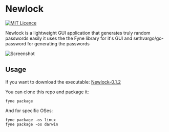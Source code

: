# Newlock
[![MIT Licence](https://img.shields.io/badge/License-MIT-blue)](https://opensource.org/licenses/mit-license.php)

Newlock is a lightweight GUI application that generates truly random passwords easily
it uses the the Fyne library for it's GUI and sethvargo/go-password for generating the passwords

![Screenshot](https://user-images.githubusercontent.com/83633399/166413118-7d90a731-501d-447f-8f39-6babcde12184.png)

## Usage
If you want to download the executable: [Newlock-0.1.2](https://github.com/gocrazygh/newlock/releases/tag/v0.1.2)

You can clone this repo and package it:
```
fyne package
```

And for specific OSes:
```
fyne package -os linux
fyne package -os darwin
```
